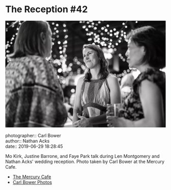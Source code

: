 # The Reception #42

![Mo Kirk, Justine Batone, and Faye Park talk](assets/2019-06-29-set-3-the-reception-42.webp)

photographer:: Carl Bower  
author:: Nathan Acks  
date:: 2019-06-29 18:28:45

Mo Kirk, Justine Barrone, and Faye Park talk during Len Montgomery and Nathan Acks' wedding reception. Photo taken by Carl Bower at the Mercury Cafe.

* [The Mercury Cafe](http://mercurycafe.com)
* [Carl Bower Photos](https://carlbowerphotos.com)
